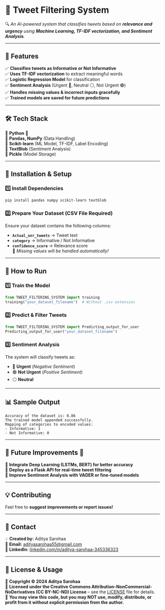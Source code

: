 
# **🚀 Tweet Filtering System**  
🔍 *An AI-powered system that classifies tweets based on **relevance and urgency** using **Machine Learning, TF-IDF vectorization, and Sentiment Analysis**.*  

---

## **📌 Features**  
✅ **Classifies tweets as Informative or Not Informative**  
✅ **Uses TF-IDF vectorization** to extract meaningful words  
✅ **Logistic Regression Model** for classification  
✅ **Sentiment Analysis** (Urgent 🔴, Neutral ⚪, Not Urgent 🟢)  
✅ **Handles missing values & incorrect inputs gracefully**  
✅ **Trained models are saved for future predictions**  

---

## **🛠 Tech Stack**  
🔹 **Python** 🐍  
🔹 **Pandas, NumPy** (Data Handling)  
🔹 **Scikit-learn** (ML Model, TF-IDF, Label Encoding)  
🔹 **TextBlob** (Sentiment Analysis)  
🔹 **Pickle** (Model Storage)  

---

## **📂 Installation & Setup**  

### **1️⃣ Install Dependencies**  
```bash
pip install pandas numpy scikit-learn textblob
```

### **2️⃣ Prepare Your Dataset (CSV File Required)**  
Ensure your dataset contains the following columns:  
- **`Actual_unr_tweets`** → Tweet text  
- **`category`** → Informative / Not Informative  
- **`confidence_score`** → Relevance score  
📌 *Missing values will be handled automatically!*  

---

## **🚀 How to Run**  

### **1️⃣ Train the Model**  
```python
from TWEET_FILTERING_SYSTEM import training
training("your_dataset_filename")  # Without .csv extension
```

### **2️⃣ Predict & Filter Tweets**  
```python
from TWEET_FILTERING_SYSTEM import Predicting_output_for_user
Predicting_output_for_user("your_dataset_filename")  
```

### **3️⃣ Sentiment Analysis**  
The system will classify tweets as:  
- 🔴 **Urgent** (*Negative Sentiment*)  
- 🟢 **Not Urgent** (*Positive Sentiment*)  
- ⚪ **Neutral**  

---

## **📊 Sample Output**  
```
Accuracy of the dataset is: 0.86  
The trained model appended successfully.  
Mapping of categories to encoded values:  
- Informative: 1  
- Not Informative: 0  
```

---

## **📝 Future Improvements 🚀**  
🔹 **Integrate Deep Learning (LSTMs, BERT) for better accuracy**  
🔹 **Deploy as a Flask API for real-time tweet filtering**  
🔹 **Improve Sentiment Analysis with VADER or fine-tuned models**  

---

## **💡 Contributing**  
Feel free to **suggest improvements or report issues!**  

---

## **📩 Contact**  
💡 **Created by:** Aditya Sarohaa  
📧 **Email:** [adityasarohaa55@gmail.com](mailto:adityasarohaa55@gmail.com)  
🔗 **LinkedIn:** [linkedin.com/in/aditya-sarohaa-345336323](https://linkedin.com/in/aditya-sarohaa-345336323)  

---

## **📜 License & Usage**  
📜 **Copyright © 2024 Aditya Sarohaa**  
🔹 **Licensed under the Creative Commons Attribution-NonCommercial-NoDerivatives (CC BY-NC-ND) License** – see the [LICENSE](LICENSE) file for details.  
🔹 **You may view this code, but you may NOT use, modify, distribute, or profit from it without explicit permission from the author.**  

